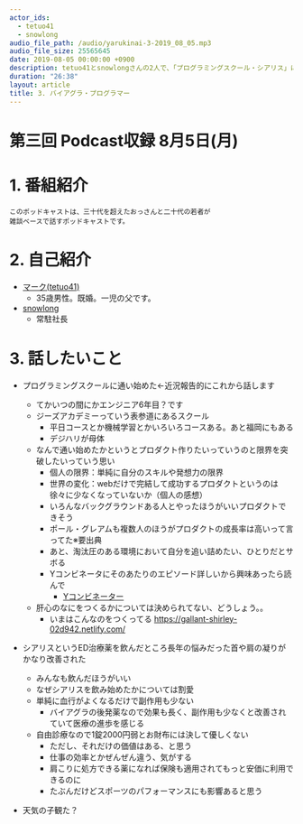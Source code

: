 ```yaml
---
actor_ids:
  - tetuo41
  - snowlong
audio_file_path: /audio/yarukinai-3-2019_08_05.mp3
audio_file_size: 25565645
date: 2019-08-05 00:00:00 +0900
description: tetuo41とsnowlongさんの2人で、「プログラミングスクール・シアリス」について話しました。
duration: "26:38"
layout: article
title: 3. バイアグラ・プログラマー
---
```


# 第三回 Podcast収録 8月5日(月)

# 1. 番組紹介
    このポッドキャストは、三十代を超えたおっさんと二十代の若者が
    雑談ベースで話すポッドキャストです。

# 2. 自己紹介
- [マーク(tetuo41)](https://twitter.com/tetuo41)
    - 35歳男性。既婚。一児の父です。
- [snowlong](https://twitter.com/_snowlong)
    - 常駐社長

# 3. 話したいこと
- プログラミングスクールに通い始めた←近況報告的にこれから話します
    - てかいつの間にかエンジニア6年目？です
    - ジーズアカデミーっていう表参道にあるスクール
        - 平日コースとか機械学習とかいろいろコースある。あと福岡にもある
        - デジハリが母体
    - なんで通い始めたかというとプロダクト作りたいっていうのと限界を突破したいっていう思い
        - 個人の限界：単純に自分のスキルや発想力の限界
        - 世界の変化：webだけで完結して成功するプロダクトというのは徐々に少なくなっていないか（個人の感想）
        - いろんなバックグラウンドある人とやったほうがいいプロダクトできそう
        - ポール・グレアムも複数人のほうがプロダクトの成長率は高いって言ってた※要出典
        - あと、淘汰圧のある環境において自分を追い詰めたい、ひとりだとサボる
        - Yコンビネータにそのあたりのエピソード詳しいから興味あったら読んで
            - [Yコンビネーター](https://www.amazon.co.jp/dp/B00EQ25B3O/)
    - 肝心のなにをつくるかについては決められてない、どうしょう。。
        - いまはこんなのをつくってる https://gallant-shirley-02d942.netlify.com/

- シアリスというED治療薬を飲んだところ長年の悩みだった首や肩の凝りがかなり改善された
    - みんなも飲んだほうがいい
    - なぜシアリスを飲み始めたかについては割愛
    - 単純に血行がよくなるだけで副作用も少ない
        - バイアグラの後発薬なので効果も長く、副作用も少なくと改善されていて医療の進歩を感じる
    - 自由診療なので1錠2000円弱とお財布には決して優しくない
        - ただし、それだけの価値はある、と思う
        - 仕事の効率とかぜんぜん違う、気がする
        - 肩こりに処方できる薬になれば保険も適用されてもっと安価に利用できるのに
        - たぶんだけどスポーツのパフォーマンスにも影響あると思う
- 天気の子観た？
